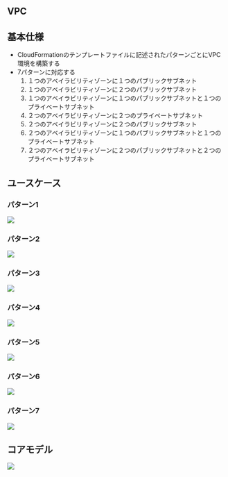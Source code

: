 VPC
---

## 基本仕様
+ CloudFormationのテンプレートファイルに記述されたパターンごとにVPC環境を構築する
+ 7パターンに対応する
  1. １つのアベイラビリティゾーンに１つのパブリックサブネット
  1. １つのアベイラビリティゾーンに２つのパブリックサブネット
  1. １つのアベイラビリティゾーンに１つのパブリックサブネットと１つのプライベートサブネット
  1. ２つのアベイラビリティゾーンに２つのプライベートサブネット
  1. ２つのアベイラビリティゾーンに２つのパブリックサブネット
  1. ２つのアベイラビリティゾーンに１つのパブリックサブネットと１つのプライベートサブネット
  1. ２つのアベイラビリティゾーンに２つのパブリックサブネットと２つのプライベートサブネット

## ユースケース
### パターン1
![](../images/vpc_type1.png)

### パターン2
![](../images/vpc_type2.png)

### パターン3
![](../images/vpc_type3.png)

### パターン4
![](../images/vpc_type4.png)

### パターン5
![](../images/vpc_type5.png)

### パターン6
![](../images/vpc_type6.png)

### パターン7
![](../images/vpc_type7.png)


## コアモデル
![](../images/core_model.png)